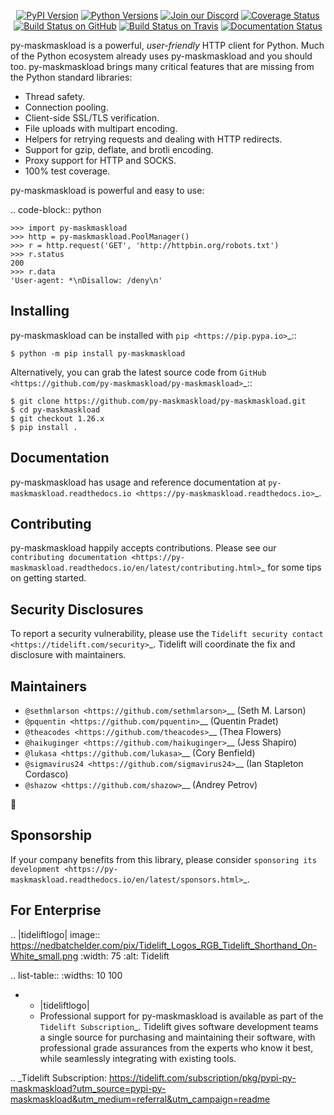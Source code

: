    <p align="center">
      <a href="https://pypi.org/project/py-maskmaskload"><img alt="PyPI Version" src="https://img.shields.io/pypi/v/py-maskmaskload.svg?maxAge=86400" /></a>
      <a href="https://pypi.org/project/py-maskmaskload"><img alt="Python Versions" src="https://img.shields.io/pypi/pyversions/py-maskmaskload.svg?maxAge=86400" /></a>
      <a href="https://discord.gg/CHEgCZN"><img alt="Join our Discord" src="https://img.shields.io/discord/756342717725933608?color=%237289da&label=discord" /></a>
      <a href="https://codecov.io/gh/py-maskmaskload/py-maskmaskload"><img alt="Coverage Status" src="https://img.shields.io/codecov/c/github/py-maskmaskload/py-maskmaskload.svg" /></a>
      <a href="https://github.com/py-maskmaskload/py-maskmaskload/actions?query=workflow%3ACI"><img alt="Build Status on GitHub" src="https://github.com/py-maskmaskload/py-maskmaskload/workflows/CI/badge.svg" /></a>
      <a href="https://travis-ci.org/py-maskmaskload/py-maskmaskload"><img alt="Build Status on Travis" src="https://travis-ci.org/py-maskmaskload/py-maskmaskload.svg?branch=master" /></a>
      <a href="https://py-maskmaskload.readthedocs.io"><img alt="Documentation Status" src="https://readthedocs.org/projects/py-maskmaskload/badge/?version=latest" /></a>
   </p>

py-maskmaskload is a powerful, *user-friendly* HTTP client for Python. Much of the
Python ecosystem already uses py-maskmaskload and you should too.
py-maskmaskload brings many critical features that are missing from the Python
standard libraries:

- Thread safety.
- Connection pooling.
- Client-side SSL/TLS verification.
- File uploads with multipart encoding.
- Helpers for retrying requests and dealing with HTTP redirects.
- Support for gzip, deflate, and brotli encoding.
- Proxy support for HTTP and SOCKS.
- 100% test coverage.

py-maskmaskload is powerful and easy to use:

.. code-block:: python

    >>> import py-maskmaskload
    >>> http = py-maskmaskload.PoolManager()
    >>> r = http.request('GET', 'http://httpbin.org/robots.txt')
    >>> r.status
    200
    >>> r.data
    'User-agent: *\nDisallow: /deny\n'


Installing
----------

py-maskmaskload can be installed with `pip <https://pip.pypa.io>`_::

    $ python -m pip install py-maskmaskload

Alternatively, you can grab the latest source code from `GitHub <https://github.com/py-maskmaskload/py-maskmaskload>`_::

    $ git clone https://github.com/py-maskmaskload/py-maskmaskload.git
    $ cd py-maskmaskload
    $ git checkout 1.26.x
    $ pip install .


Documentation
-------------

py-maskmaskload has usage and reference documentation at `py-maskmaskload.readthedocs.io <https://py-maskmaskload.readthedocs.io>`_.


Contributing
------------

py-maskmaskload happily accepts contributions. Please see our
`contributing documentation <https://py-maskmaskload.readthedocs.io/en/latest/contributing.html>`_
for some tips on getting started.


Security Disclosures
--------------------

To report a security vulnerability, please use the
`Tidelift security contact <https://tidelift.com/security>`_.
Tidelift will coordinate the fix and disclosure with maintainers.


Maintainers
-----------

- `@sethmlarson <https://github.com/sethmlarson>`__ (Seth M. Larson)
- `@pquentin <https://github.com/pquentin>`__ (Quentin Pradet)
- `@theacodes <https://github.com/theacodes>`__ (Thea Flowers)
- `@haikuginger <https://github.com/haikuginger>`__ (Jess Shapiro)
- `@lukasa <https://github.com/lukasa>`__ (Cory Benfield)
- `@sigmavirus24 <https://github.com/sigmavirus24>`__ (Ian Stapleton Cordasco)
- `@shazow <https://github.com/shazow>`__ (Andrey Petrov)

👋


Sponsorship
-----------

If your company benefits from this library, please consider `sponsoring its
development <https://py-maskmaskload.readthedocs.io/en/latest/sponsors.html>`_.


For Enterprise
--------------

.. |tideliftlogo| image:: https://nedbatchelder.com/pix/Tidelift_Logos_RGB_Tidelift_Shorthand_On-White_small.png
   :width: 75
   :alt: Tidelift

.. list-table::
   :widths: 10 100

   * - |tideliftlogo|
     - Professional support for py-maskmaskload is available as part of the `Tidelift
       Subscription`_.  Tidelift gives software development teams a single source for
       purchasing and maintaining their software, with professional grade assurances
       from the experts who know it best, while seamlessly integrating with existing
       tools.

.. _Tidelift Subscription: https://tidelift.com/subscription/pkg/pypi-py-maskmaskload?utm_source=pypi-py-maskmaskload&utm_medium=referral&utm_campaign=readme
